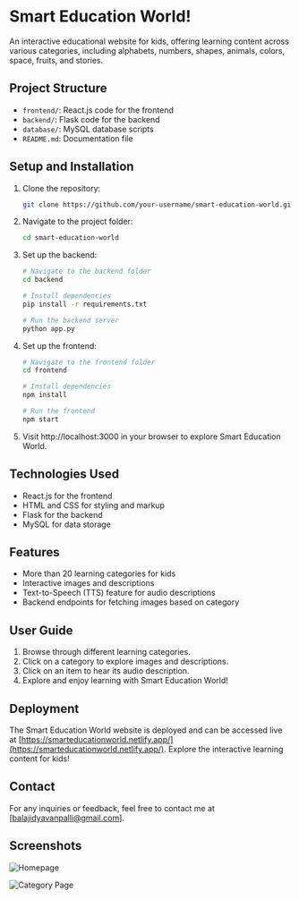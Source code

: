 # Smart Education World!

An interactive educational website for kids, offering learning content across various categories, including alphabets, numbers, shapes, animals, colors, space, fruits, and stories.

## Project Structure

- `frontend/`: React.js code for the frontend
- `backend/`: Flask code for the backend
- `database/`: MySQL database scripts
- `README.md`: Documentation file

## Setup and Installation

1. Clone the repository:

   ```bash
   git clone https://github.com/your-username/smart-education-world.git

2. Navigate to the project folder:

   ```bash
   cd smart-education-world

3. Set up the backend:

   ```bash
   # Navigate to the backend folder
   cd backend

   # Install dependencies
   pip install -r requirements.txt

   # Run the backend server
   python app.py

4. Set up the frontend:

   ```bash
   # Navigate to the frontend folder
   cd frontend

   # Install dependencies
   npm install

   # Run the frontend
   npm start
   
5. Visit http://localhost:3000 in your browser to explore Smart Education World.


## Technologies Used

- React.js for the frontend
- HTML and CSS for styling and markup
- Flask for the backend
- MySQL for data storage

## Features

- More than 20 learning categories for kids
- Interactive images and descriptions
- Text-to-Speech (TTS) feature for audio descriptions
- Backend endpoints for fetching images based on category

## User Guide

1. Browse through different learning categories.
2. Click on a category to explore images and descriptions.
3. Click on an item to hear its audio description.
4. Explore and enjoy learning with Smart Education World!

## Deployment

The Smart Education World website is deployed and can be accessed live at [https://smarteducationworld.netlify.app/](https://smarteducationworld.netlify.app/). Explore the interactive learning content for kids!


## Contact

For any inquiries or feedback, feel free to contact me at [balajidyavanpalli@gmail.com].

## Screenshots

![Homepage](https://drive.google.com/uc?id=1Ft-S7DOcc-SmZERdva7HryV55hAkusUM)


![Category Page](https://drive.google.com/uc?id=1Uiz9iGFXyyMCAHZ1Hdv_gyglVizq29t3)






